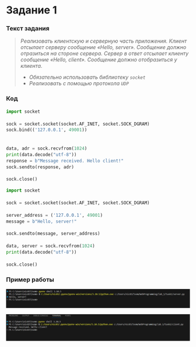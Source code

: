 # Задание 1

### Текст задания

>*Реализовать клиентскую и серверную часть приложения. Клиент отсылает серверу*
>*сообщение «Hello, server». Сообщение должно отразиться на стороне сервера.*
>*Сервер в ответ отсылает клиенту сообщение «Hello, client». Сообщение должно*
>*отобразиться у клиента.*
>
>* *Обязательно использовать библиотеку `socket`*
>* *Реализовать с помощью протокола `UDP`*

### Код

``` py title="server.py"
import socket

sock = socket.socket(socket.AF_INET, socket.SOCK_DGRAM)
sock.bind(('127.0.0.1', 49001))


data, adr = sock.recvfrom(1024)
print(data.decode("utf-8"))
response = b"Message received. Hello client!"
sock.sendto(response, adr)

sock.close()

```

``` py title="client.py"
import socket

sock = socket.socket(socket.AF_INET, socket.SOCK_DGRAM)

server_address = ('127.0.0.1', 49001)
message = b"Hello, server!"

sock.sendto(message, server_address)

data, server = sock.recvfrom(1024)
print(data.decode("utf-8"))

sock.close()

```

### Пример работы

![Сторона клиента](pics/1_1.png "Сторона клиента")

![Сторона сервера](pics/1_2.png "Сторона сервера")
